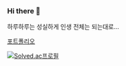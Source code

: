 ### Hi there 👋
하루하루는 성실하게 인생 전체는 되는대로...   

[포트폴리오](http://veil-flute-dae.notion.site/a845b03e1085401fb3a971d515b275fc?pvs=74)

<!--
**zoouniak/zoouniak** is a ✨ _special_ ✨ repository because its `README.md` (this file) appears on your GitHub profile.

Here are some ideas to get you started:

- 🔭 I’m currently working on ...
- 🌱 I’m currently learning ...
- 👯 I’m looking to collaborate on ...
- 🤔 I’m looking for help with ...
- 💬 Ask me about ...
- 📫 How to reach me: ...
- 😄 Pronouns: ...
- ⚡ Fun fact: ...
-->

[![Solved.ac프로필](http://mazassumnida.wtf/api/generate_badge?boj=jueun1025)](https://solved.ac/jueun1025)


